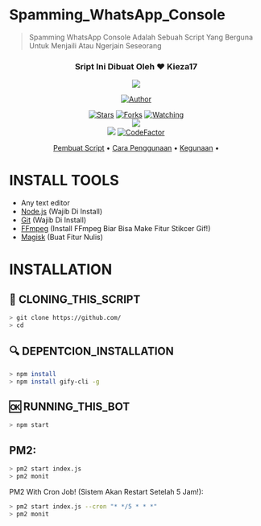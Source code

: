 # Spamming_WhatsApp_Console

> Spamming WhatsApp Console Adalah Sebuah Script Yang Berguna Untuk Menjaili Atau Ngerjain Seseorang

<h3 align="center">Sript Ini Dibuat Oleh ❤️ Kieza17</h3>
<p align="center">
  <a href="https://github.com/Keza-Developing-Indonesia"><img src="https://avatars.githubusercontent.com/u/76218793?s=460&u=b25e11a04e068ba835c9e3a3c058b05dde086f0f&v=4" 
</p>

<p align="center">
  <a href="https://github.com/Keza-Developing-Indonesia"><img title="Author" src="https://img.shields.io/badge/Author-Kieza17-darkred.svg?style=for-the-badge&logo=github" /></a>
</p>

<p align="center">
  <a href="https://github.com/Keza-Developing-Indonesia"><img title="Stars" src="https://img.shields.io/github/stars/Keza-Developing-Indonesia/Spamming_WhatsApp_Console?color=black&style=flat-square" /></a>
  <a href="https://github.com/Keza-Developing-Indonesia/Spamming_WhatsApp_Console/network/members"><img title="Forks" src="https://img.shields.io/github/forks/Keza-Developing-Indonesia/Spamming_WhatsApp_Console??color=pink&style=flat-square" /></a>
  <a href="https://github.com/Keza-Developing-Indonesia/Spamming_WhatsApp_Console/watchers"><img title="Watching" src="https://img.shields.io/github/watchers/Keza-Developing-Indonesia/Spamming_WhatsApp_Console??label=watchers&color=blue&style=flat-square" /></a> <br>
  <img src="https://img.shields.io/github/repo-size/Keza-Developing-Indonesia/Spamming_WhatsApp_Console" /> <br>
<a href="https://app.fossa.com/projects/git%2Bgithub.com%2FKeza-Developing-Indonesia%2FSpamming_WhatsApp_Console?ref=badge_shield" alt="FOSSA Status"><img src="https://app.fossa.com/api/projects/git%2Bgithub.com%2FKeza-Developing-Indonesia%2FSpamming_WhatsApp_Console.svg?type=shield"/></a>
  <a href="https://www.codefactor.io/repository/github/Keza-Developing-Indonesia/Spamming_WhatsApp_Console"><img src="https://www.codefactor.io/repository/github/indonesiandev/whatsapp-bot/badge" alt="CodeFactor" /></a>
</p>

<p align="center">
  <a href="https://github.com/Keza-Developing-Indonesia#Requirements">Pembuat Script</a> •
  <a href="https://github.com/Keza-Developing-Indonesia#installation">Cara Penggunaan</a> •
  <a href="https://github.com/Keza-Developing-Indonesia#features">Kegunaan</a> •
</p>

# INSTALL TOOLS

* Any text editor
* [Node.js](https://nodejs.org/en/) (Wajib Di Install)
* [Git](https://git-scm.com/downloads) (Wajib Di Install)
* [FFmpeg](https://github.com/BtbN/FFmpeg-Builds/releases/download/autobuild-2020-12-08-13-03/ffmpeg-n4.3.1-26-gca55240b8c-win64-gpl-4.3.zip) (Install FFmpeg Biar Bisa Make Fitur Stikcer Gif!)
* [Magisk](https://download.imagemagick.org/ImageMagick/download/binaries/ImageMagick-7.0.10-58-Q16-HDRI-x64-dll.exe) (Buat Fitur Nulis)

# INSTALLATION

## 📝 CLONING_THIS_SCRIPT
```bash
> git clone https://github.com/
> cd 
```

## 🔍 DEPENTCION_INSTALLATION
```bash
> npm install
> npm install gify-cli -g
```

## 🆗 RUNNING_THIS_BOT
```bash
> npm start
```

## PM2:
```bash
> pm2 start index.js
> pm2 monit
```

PM2 With Cron Job! (Sistem Akan Restart Setelah 5 Jam!):
```bash
> pm2 start index.js --cron "* */5 * * *"
> pm2 monit
```
